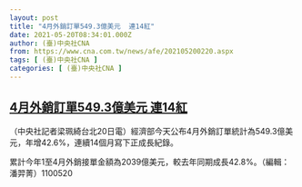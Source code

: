 ```yaml
---
layout: post
title: "4月外銷訂單549.3億美元  連14紅"
date: 2021-05-20T08:34:01.000Z
author: (臺)中央社CNA
from: https://www.cna.com.tw/news/afe/202105200220.aspx
tags: [ (臺)中央社CNA ]
categories: [ (臺)中央社CNA ]
---
```

<!--1621499641000-->
[4月外銷訂單549.3億美元  連14紅](https://www.cna.com.tw/news/afe/202105200220.aspx)
------

<div>
<div></div><div class="paragraph"><p>（中央社記者梁珮綺台北20日電）經濟部今天公布4月外銷訂單統計為549.3億美元，年增42.6%，連續14個月寫下正成長紀錄。</p><p>累計今年1至4月外銷接單金額為2039億美元，較去年同期成長42.8%。（編輯：潘羿菁）1100520</p></div>
</div>
